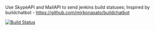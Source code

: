 Use SkypeAPI and MailAPI to send jenkins build statuses; Inspired by buildchatbot - https://github.com/mirkonasato/buildchatbot

[![Build Status](https://travis-ci.org/tomascejka/jenkins-monitor.svg)](https://travis-ci.org/tomascejka/jenkins-monitor)
